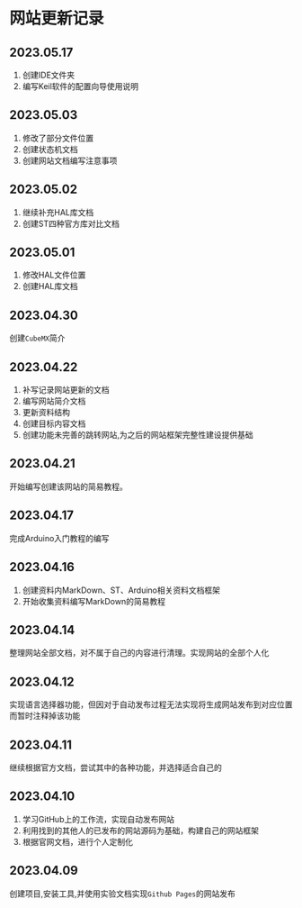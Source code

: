 # 网站更新记录

## 2023.05.17

1. 创建IDE文件夹
2. 编写Keil软件的配置向导使用说明

## 2023.05.03

1. 修改了部分文件位置
2. 创建状态机文档
3. 创建网站文档编写注意事项

## 2023.05.02

1. 继续补充HAL库文档
2. 创建ST四种官方库对比文档

## 2023.05.01

1. 修改HAL文件位置
2. 创建HAL库文档

## 2023.04.30

创建`CubeMX`简介

## 2023.04.22

1. 补写记录网站更新的文档
2. 编写网站简介文档
3. 更新资料结构
4. 创建目标内容文档
5. 创建功能未完善的跳转网站,为之后的网站框架完整性建设提供基础

## 2023.04.21

开始编写创建该网站的简易教程。

## 2023.04.17

完成Arduino入门教程的编写

## 2023.04.16

1. 创建资料内MarkDown、ST、Arduino相关资料文档框架
2. 开始收集资料编写MarkDown的简易教程

## 2023.04.14

整理网站全部文档，对不属于自己的内容进行清理。实现网站的全部个人化

## 2023.04.12

实现语言选择器功能，但因对于自动发布过程无法实现将生成网站发布到对应位置而暂时注释掉该功能

## 2023.04.11

继续根据官方文档，尝试其中的各种功能，并选择适合自己的

## 2023.04.10

1. 学习GitHub上的工作流，实现自动发布网站
2. 利用找到的其他人的已发布的网站源码为基础，构建自己的网站框架
3. 根据官网文档，进行个人定制化

## 2023.04.09

创建项目,安装工具,并使用实验文档实现`Github Pages`的网站发布
